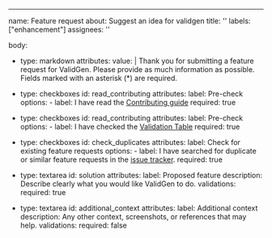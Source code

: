 ---
name: Feature request
about: Suggest an idea for validgen
title: ''
labels: ["enhancement"]
assignees: ''

body:
  - type: markdown
    attributes:
      value: |
        Thank you for submitting a feature request for ValidGen.
        Please provide as much information as possible. Fields marked with an asterisk (*) are required.

  - type: checkboxes
    id: read_contributing
    attributes:
      label: Pre-check
      options:
        - label: I have read the [Contributing guide](../CONTRIBUTING.md)
          required: true

  - type: checkboxes
    id: read_contributing
    attributes:
      label: Pre-check
      options:
        - label: I have checked the [Validation Table](../README.md#validations-table)
          required: true

  - type: checkboxes
    id: check_duplicates
    attributes:
      label: Check for existing feature requests
      options:
        - label: I have searched for duplicate or similar feature requests in the [issue tracker](https://github.com/opencodeco/validgen/issues).
          required: true

  - type: textarea
    id: solution
    attributes:
      label: Proposed feature
      description: Describe clearly what you would like ValidGen to do.
    validations:
      required: true

  - type: textarea
    id: additional_context
    attributes:
      label: Additional context
      description: Any other context, screenshots, or references that may help.
    validations:
      required: false
